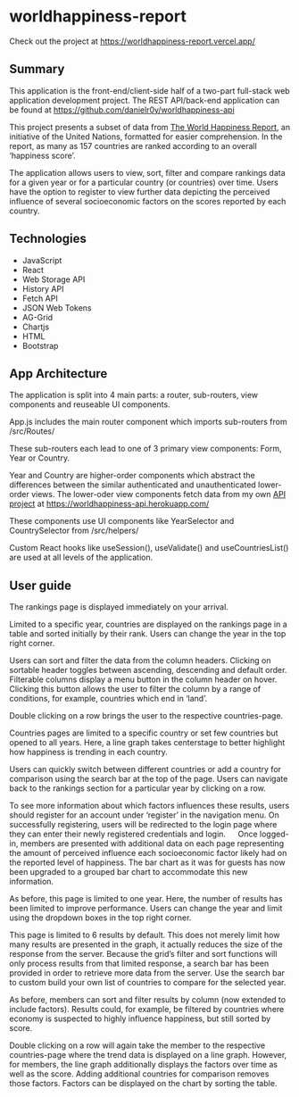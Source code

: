 # worldhappiness-report

Check out the project at https://worldhappiness-report.vercel.app/

## Summary
This application is the front-end/client-side half of a two-part full-stack web application development project. The REST API/back-end application can be found at https://github.com/danielr0y/worldhappiness-api

This project presents a subset of data from [The World Happiness Report](https://worldhappiness.report/), an initiative of the United Nations, formatted for easier comprehension. In the report, as many as 157 countries are ranked according to an overall ‘happiness score’.

The application allows users to view, sort, filter and compare rankings data for a given year or for a particular country (or countries) over time. Users have the option to register to view further data depicting the perceived influence of several socioeconomic factors on the scores reported by each country.

## Technologies
* JavaScript
* React
* Web Storage API
* History API
* Fetch API
* JSON Web Tokens
* AG-Grid
* Chartjs
* HTML
* Bootstrap

## App Architecture 
The application is split into 4 main parts: a router, sub-routers, view components and reuseable UI components.

App.js includes the main router component which imports sub-routers from /src/Routes/

These sub-routers each lead to one of 3 primary view components: Form, Year or Country. 

Year and Country are higher-order components which abstract the differences between the similar authenticated and unauthenticated lower-order views. The lower-oder view components fetch data from my own [API project](https://github.com/danielr0y/worldhappiness-api) at https://worldhappiness-api.herokuapp.com/  

These components use UI components like YearSelector and CountrySelector from /src/helpers/

Custom React hooks like useSession(), useValidate() and useCountriesList() are used at all levels of the application.

## User guide  
The rankings page is displayed immediately on your arrival.

Limited to a specific year, countries are displayed on the rankings page in a table and sorted initially by their rank. Users can change the year in the top right corner.
 
Users can sort and filter the data from the column headers. Clicking on sortable header toggles between ascending, descending and default order. Filterable columns display a menu button in the column header on hover. Clicking this button allows the user to filter the column by a range of conditions, for example, countries which end in ‘land’. 

Double clicking on a row brings the user to the respective countries-page.

Countries pages are limited to a specific country or set few countries but opened to all years. Here, a line graph takes centerstage to better highlight how happiness is trending in each country.

Users can quickly switch between different countries or add a country for comparison using the search bar at the top of the page. Users can navigate back to the rankings section for a particular year by clicking on a row.

To see more information about which factors influences these results, users should register for an account under ‘register’ in the navigation menu. 
On successfully registering, users will be redirected to the login page where they can enter their newly registered credentials and login.
 
Once logged-in, members are presented with additional data on each page representing the amount of perceived influence each socioeconomic factor likely had on the reported level of happiness. The bar chart as it was for guests has now been upgraded to a grouped bar chart to accommodate this new information.

As before, this page is limited to one year. Here, the number of results has been limited to improve performance. Users can change the year and limit using the dropdown boxes in the top right corner.

This page is limited to 6 results by default. This does not merely limit how many results are presented in the graph, it actually reduces the size of the response from the server. Because the grid’s filter and sort functions will only process results from that limited response, a search bar has been provided in order to retrieve more data from the server. Use the search bar to custom build your own list of countries to compare for the selected year.
 
As before, members can sort and filter results by column (now extended to include factors). Results could, for example, be filtered by countries where economy is suspected to highly influence happiness, but still sorted by score. 

Double clicking on a row will again take the member to the respective countries-page where the trend data is displayed on a line graph. However, for members, the line graph additionally displays the factors over time as well as the score. Adding additional countries for comparison removes those factors. Factors can be displayed on the chart by sorting the table.
